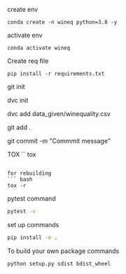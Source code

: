 create env
```
conda create -n wineq python=3.8 -y
```

activate env
```
conda activate wineq
```

Create req file
```
pip install -r requirements.txt
```

git init


dvc init


dvc add data_given/winequality.csv

git add .

git commit -m "Commmit message"

TOX 
``
tox
```

for rebuilding
``` bash
tox -r
```

pytest command
``` bash
pytest -v
```
set up commands
```bash
pip install -e .
```

To build your own package commands

``` bash
python setup.py sdist bdist_wheel
```
